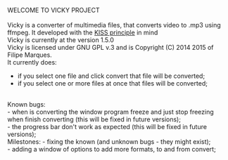 WELCOME TO VICKY PROJECT
<br><br>
Vicky is a converter of multimedia files, that converts video to .mp3 using ffmpeg. It developed with the [KISS principle]() in mind<br>
Vicky is currently at the version 1.5.0<br>
Vicky is licensed under GNU GPL v.3 and is Copyright (C) 2014 2015 of Filipe Marques.<br>
It currently does:<br>
 - if you select one file and click convert that file will be converted;
 - if you select one or more files at once that files will be converted;
<br>
Known bugs:<br>
 - when is converting the window program freeze and just stop freezing when finish converting (this will be fixed in future versions);
<br>
 - the progress bar don't work as expected (this will be fixed in future versions);
<br>
Milestones:
 - fixing the known (and unknown bugs - they might exist);<br>
 - adding a window of options to add more formats, to and from convert;<br>
